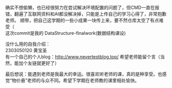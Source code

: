确实不想偷懒，也已经很努力在尝试解决环境配置的问题了，但CMD一直在报错，翻遍了互联网资料和AI都没解决掉，只能是上传自己的学习心得了，非常抱歉老师。 
顺带，把自己这学期的一些小成果一块传上来，要不然仓库太空了有点难受（  
这次commit是我的 DataStructure-finalwork(数据结构课设)   

没什么用的自我介绍：  
2303050120 黄宝圣  
有一个自己的个人blog：http://www.nevertestblog.top/ 希望老师能留个言（当然，能加个友链就更好了）   

最后想说：能遇到老师是我最大的幸运。很喜欢听老师的课，真的是种享受。也感觉“物价悬”老师的与众不同。希望下学期在老师教的课里相处愉快。
